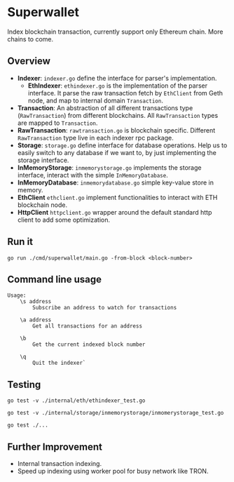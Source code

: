 # Superwallet
Index blockchain transaction, currently support only Ethereum chain. More chains to come.

## Overview
- **Indexer**: `indexer.go` define the interface for parser's implementation. 
  - **EthIndexer**: `ethindexer.go` is the implementation of the parser interface. It parse the raw transaction fetch by `EthClient` from Geth node, and map to internal domain `Transaction`. 
- **Transaction**: An abstraction of all different transactions type (`RawTransaction`) from different blockchains. All `RawTransaction` types are mapped to `Transaction`.
- **RawTransaction**: `rawtransaction.go` is blockchain specific. Different `RawTransaction` type live in each indexer rpc package.  
- **Storage**: `storage.go` define interface for database operations. Help us to easily switch to any database if we want to, by just implementing the storage interface. 
- **InMemoryStorage**: `inmemorystorage.go` implements the storage interface, interact with the simple `InMemoryDatabase`.
- **InMemoryDatabase**: `inmemorydatabase.go` simple key-value store in memory.  
- **EthClient** `ethclient.go` implement functionalities to interact with ETH blockchain node. 
- **HttpClient** `httpclient.go` wrapper around the default standard http client to add some optimization. 

## Run it
```shell
go run ./cmd/superwallet/main.go -from-block <block-number>
```

## Command line usage
```shell
Usage:
	\s address
		Subscribe an address to watch for transactions

	\a address
		Get all transactions for an address

	\b 
		Get the current indexed block number

	\q  
		Quit the indexer`
```

## Testing
```shell
go test -v ./internal/eth/ethindexer_test.go

go test -v ./internal/storage/inmemorystorage/inmomerystorage_test.go

go test ./...
```

## Further Improvement
- Internal transaction indexing.
- Speed up indexing using worker pool for busy network like TRON.